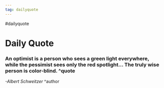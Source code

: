 ```yaml
---
tag: dailyquote
---
```


#dailyquote

# Daily Quote

### An optimist is a person who sees a green light everywhere, while the pessimist sees only the red spotlight... The truly wise person is color-blind. ^quote
*-Albert Schweitzer* ^author
